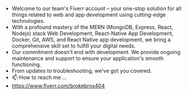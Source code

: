 - Welcome to our team's Fiverr account – your one-stop solution for all things related to web and app development using cutting-edge technologies. 
- With a profound mastery of the MERN (MongoDB, Express, React, Nodejs) stack Web Development, React-Native App Development, Docker, Git, AWS, and React Native app development, we bring a comprehensive skill set to fulfill your digital needs. 
- Our commitment doesn't end with development. We provide ongoing maintenance and support to ensure your application's smooth functioning. 
- From updates to troubleshooting, we've got you covered.
- 📫 How to reach me ...
- https://www.fiverr.com/brokebros404

<!---
brokebros404/brokebros404 is a ✨ special ✨ repository because its `README.md` (this file) appears on your GitHub profile.
You can click the Preview link to take a look at your changes.
--->

